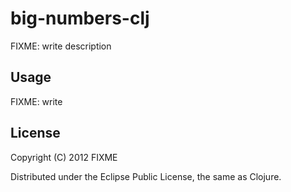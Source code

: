 # big-numbers-clj

FIXME: write description

## Usage

FIXME: write

## License

Copyright (C) 2012 FIXME

Distributed under the Eclipse Public License, the same as Clojure.
